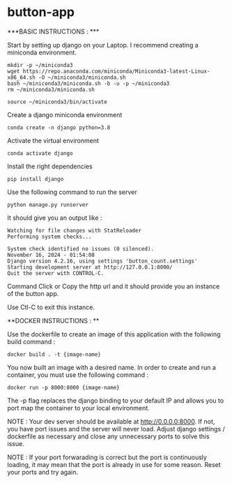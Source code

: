 # button-app

***BASIC INSTRUCTIONS : ***

Start by setting up django on your Laptop. I recommend creating a miniconda environment.

    mkdir -p ~/miniconda3
    wget https://repo.anaconda.com/miniconda/Miniconda3-latest-Linux-x86_64.sh -O ~/miniconda3/miniconda.sh
    bash ~/miniconda3/miniconda.sh -b -u -p ~/miniconda3
    rm ~/miniconda3/miniconda.sh

    source ~/miniconda3/bin/activate

Create a django miniconda environment

    conda create -n django python=3.8

Activate the virtual environment

    conda activate django

Install the right dependencies

    pip install django

Use the following command to run the server

    python manage.py runserver

It should give you an output like : 

    Watching for file changes with StatReloader
    Performing system checks...

    System check identified no issues (0 silenced).
    November 16, 2024 - 01:54:08
    Django version 4.2.16, using settings 'button_count.settings'
    Starting development server at http://127.0.0.1:8000/
    Quit the server with CONTROL-C.

Command Click or Copy the http url and it should provide you an instance of the button app.

Use Ctl-C to exit this instance.


**DOCKER INSTRUCTIONS : **

Use the dockerfile to create an image of this application with the following build command : 

    docker build . -t {image-name}

You now built an image with a desired name. In order to create and run a container, you must use the following command : 

    docker run -p 8000:8000 {image-name}

The -p flag replaces the django binding to your default IP and allows you to port map the container to your local environment.

NOTE : Your dev server should be available at http://0.0.0.0:8000. If not, you have port issues and the server will never load. Adjust django settings / dockerfile as necessary and close any unnecessary ports to solve this issue.

NOTE : If your port forwarading is correct but the port is continuously loading, it may mean that the port is already in use for some reason. Reset your ports and try again.
